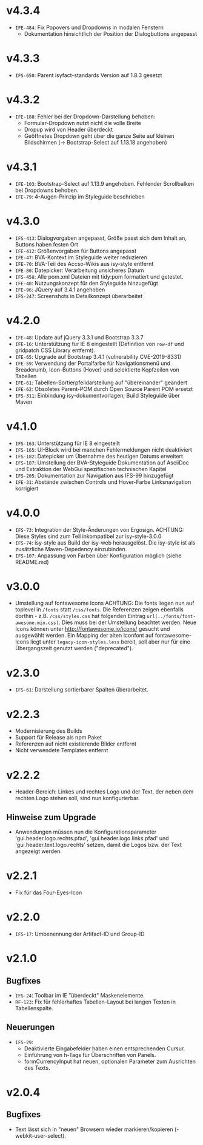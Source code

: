 # v4.3.4
- `IFE-484`: Fix Popovers und Dropdowns in modalen Fenstern
    * Dokumentation hinsichtlich der Position der Dialogbuttons angepasst

# v4.3.3
- `IFS-650`: Parent isyfact-standards Version auf 1.8.3 gesetzt

# v4.3.2
- `IFE-188`: Fehler bei der Dropdown-Darstellung behoben:
    * Formular-Dropdown nutzt nicht die volle Breite
    * Dropup wird von Header überdeckt
    * Geöffnetes Dropdown geht über die ganze Seite auf kleinen Bildschirmen (-> Bootstrap-Select auf 1.13.18 angehoben)

# v4.3.1
- `IFE-103`: Bootstrap-Select auf 1.13.9 angehoben. Fehlender Scrollbalken bei Dropdowns behoben.
- `IFE-79`: 4-Augen-Prinzip im Styleguide beschrieben

# v4.3.0
- `IFS-413`: Dialogvorgaben angepasst, Größe passt sich dem Inhalt an, Buttons haben festen Ort
- `IFE-412`: Größenvorgaben für Buttons angepasst
- `IFE-47`: BVA-Kontext im Styleguide weiter reduzieren
- `IFE-70`: BVA-Teil des Accso-Wikis aus isy-style entfernt
- `IFE-80`: Datepicker: Verarbeitung unsicheres Datum
- `IFS-458`: Alle pom.xml Dateien mit tidy:pom formatiert und getestet.
- `IFE-40`: Nutzungskonzept für den Styleguide hinzugefügt
- `IFE-96`: JQuery auf 3.4.1 angehoben
- `IFS-247`: Screenshots in Detailkonzept überarbeitet

# v4.2.0
- `IFE-48`: Update auf jQuery 3.3.1 und Bootstrap 3.3.7
- `IFE-16`: Unterstützung für IE 8 eingestellt (Definition von `row-df` und gridpatch CSS Library entfernt).
- `IFE-65`: Upgrade auf Bootstrap 3.4.1 (vulnerability CVE-2019-8331)
- `IFE-59`: Verwendung der Portalfarbe für Navigationsmenü und Breadcrumb, Icon-Buttons (Hover) und selektierte Kopfzeilen von Tabellen
- `IFE-61`: Tabellen-Sortierpfeildarstellung auf "übereinander" geändert
- `IFE-62`: Obsoletes Parent-POM durch Open Source Parent POM ersetzt
- `IFS-311`: Einbindung isy-dokumentvorlagen; Build Styleguide über Maven

# v4.1.0
- `IFS-163`: Unterstützung für IE 8 eingestellt
- `IFS-165`: UI-Block wird bei manchen Fehlermeldungen nicht deaktiviert 
- `IFS-182`: Datepicker um Übernahme des heutigen Datums erweitert
- `IFS-187`: Umstellung der BVA-Styleguide Dokumentation auf AsciiDoc und Extraktion der WebGui spezifischen technischen Kapitel
- `IFS-205`: Dokumentation zur Navigation aus IFS-99 hinzugefügt
- `IFE-31`: Abstände zwischen Controls und Hover-Farbe Linksnavigation korrigiert

# v4.0.0
- `IFS-73`: Integration der Style-Änderungen von Ergosign. ACHTUNG: Diese Styles sind zum Teil inkompatibel zur isy-style-3.0.0
- `IFS-74`: isy-style aus Build der isy-web herausgelöst. Die isy-style ist als zusätzliche Maven-Depedency einzubinden. 
- `IFS-107`: Anpassung von Farben über Konfiguration möglich (siehe README.md)

# v3.0.0
- Umstellung auf fontawesome Icons
ACHTUNG: Die fonts liegen nun auf toplevel in `/fonts` statt `/css/fonts`.
Die Referenzen zeigen ebenfalls dorthin - z.B. `/css/styles.css` hat folgenden Eintrag `url(../fonts/font-awesome.min.css)`.
Dies muss bei der Umstellung beachtet werden.
Neue Icons können unter http://fontawesome.io/icons/ gesucht und ausgewählt werden.
Ein Mapping der alten Iconfont auf fontawesome-Icons liegt unter `legacy-icon-styles.less` bereit, soll aber nur für eine Übergangszeit genutzt werden ("deprecated").

# v2.3.0
- `IFS-61`: Darstellung sortierbarer Spalten überarbeitet.

# v2.2.3
- Modernisierung des Builds
- Support für Release als npm Paket
- Referenzen auf nicht existierende Bilder entfernt
- Nicht verwendete Templates entfernt

# v2.2.2
- Header-Bereich: Linkes und rechtes Logo und der Text, der neben dem rechten Logo stehen soll, sind nun konfigurierbar.

## Hinweise zum Upgrade
- Anwendungen müssen nun die Konfigurationsparameter 'gui.header.logo.rechts.pfad', 'gui.header.logo.links.pfad' und 'gui.header.text.logo.rechts' setzen, damit die Logos bzw. der Text angezeigt werden.

# v2.2.1
- Fix für das Four-Eyes-Icon

# v2.2.0
- `IFS-17`: Umbenennung der Artifact-ID und Group-ID

# v2.1.0
## Bugfixes
- `IFS-24`: Toolbar im IE "überdeckt" Maskenelemente.
- `RF-123`: Fix für fehlerhaftes Tabellen-Layout bei langen Texten in Tabellenspalte.

## Neuerungen
- `IFS-29`:
	* Deaktivierte Eingabefelder haben einen entsprechenden Cursur.
    * Einführung von h-Tags für Überschriften von Panels.
    * formCurrencyInput hat neuen, optionalen Parameter zum Ausrichten des Texts.

# v2.0.4
## Bugfixes
- Text lässt sich in "neuen" Browsern wieder markieren/kopieren (-webkit-user-select).
